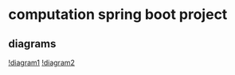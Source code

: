 # computation spring boot project
## diagrams

[!diagram1](https://github.com/erenhuseyin/computationSpringBoot/blob/master/accountcustomer/restcontrolleradvice.png)
[!diagram2](https://github.com/erenhuseyin/computationSpringBoot/blob/master/accountcustomer/entity%20ili%C5%9Fkileri.png)
